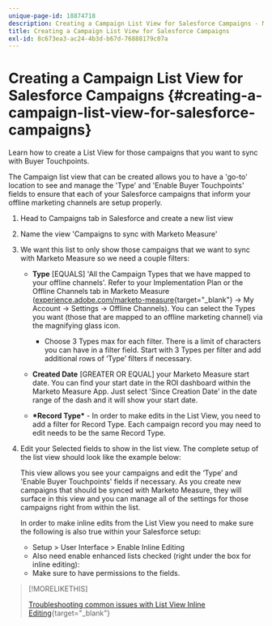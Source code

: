 ```yaml
---
unique-page-id: 18874718
description: Creating a Campaign List View for Salesforce Campaigns - Marketo Measure - Product Documentation
title: Creating a Campaign List View for Salesforce Campaigns
exl-id: 8c673ea3-ac24-4b3d-b67d-76888179c07a
---
```

# Creating a Campaign List View for Salesforce Campaigns {#creating-a-campaign-list-view-for-salesforce-campaigns}

Learn how to create a List View for those campaigns that you want to sync with Buyer Touchpoints.

The Campaign list view that can be created allows you to have a 'go-to' location to see and manage the 'Type' and 'Enable Buyer Touchpoints' fields to ensure that each of your Salesforce campaigns that inform your offline marketing channels are setup properly.

1. Head to Campaigns tab in Salesforce and create a new list view
1. Name the view 'Campaigns to sync with Marketo Measure'
1. We want this list to only show those campaigns that we want to sync with Marketo Measure so we need a couple filters:

    * **Type** [EQUALS] 'All the Campaign Types that we have mapped to your offline channels'. Refer to your Implementation Plan or the Offline Channels tab in Marketo Measure ([experience.adobe.com/marketo-measure](https://experience.adobe.com/marketo-measure){target="_blank"} -> My Account -> Settings -> Offline Channels). You can select the Types you want (those that are mapped to an offline marketing channel) via the magnifying glass icon.

        * Choose 3 Types max for each filter. There is a limit of characters you can have in a filter field. Start with 3 Types per filter and add additional rows of ‘Type’ filters if necessary.

    * **Created Date** [GREATER OR EQUAL] your Marketo Measure start date. You can find your start date in the ROI dashboard within the Marketo Measure App. Just select 'Since Creation Date' in the date range of the dash and it will show your start date.
    * **&#42;Record Type&#42;** - In order to make edits in the List View, you need to add a filter for Record Type. Each campaign record you may need to edit needs to be the same Record Type.

1. Edit your Selected fields to show in the list view. The complete setup of the list view should look like the example below:

   This view allows you see your campaigns and edit the ‘Type’ and 'Enable Buyer Touchpoints' fields if necessary. As you create new campaigns that should be synced with Marketo Measure, they will surface in this view and you can manage all of the settings for those campaigns right from within the list.  
  
   In order to make inline edits from the List View you need to make sure the following is also true within your Salesforce setup:

    * Setup > User Interface > Enable Inline Editing
    * Also need enable enhanced lists checked (right under the box for inline editing):
    * Make sure to have permissions to the fields.

>[!MORELIKETHIS]
>
>[Troubleshooting common issues with List View Inline Editing](http://help.salesforce.com/articleView?id=000003911&language=en_US&type=1){target="_blank"}
